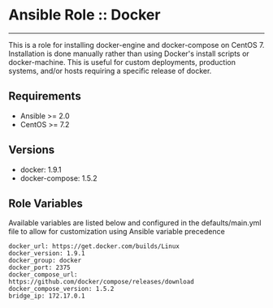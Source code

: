 # Ansible Role :: Docker
---

This is a role for installing docker-engine and docker-compose on CentOS 7. Installation is done manually rather than using Docker's install scripts or docker-machine.  This is useful for custom deployments, production systems, and/or hosts requiring a specific release of docker.

## Requirements
* Ansible >= 2.0
* CentOS >= 7.2

## Versions
* docker: 1.9.1
* docker-compose: 1.5.2

## Role Variables
Available variables are listed below and configured in the defaults/main.yml file to allow for customization using Ansible variable precedence

```
docker_url: https://get.docker.com/builds/Linux
docker_version: 1.9.1
docker_group: docker
docker_port: 2375
docker_compose_url: https://github.com/docker/compose/releases/download
docker_compose_version: 1.5.2
bridge_ip: 172.17.0.1
```